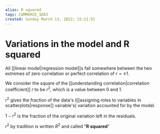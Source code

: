 ```yaml
---
alias: R squared
tags: COMMERCE_1DA3
created: Sunday March 13, 2022; 15:21:55 
---
```

# Variations in the model and R squared
All [[linear model|regression model]]s fall somewhere between the two extremes of zero correlation or perfect correlation of $r=\pm1$. 

We consider the square of the [[understanding correlation|correlation coefficient]] $r$ to be $r^2$, which is a value between $0$ and $1$. 

$r^2$ gives the fraction of the data's ([[assigning roles to variables in scatterplots|response]] variable's) variation accounted for by the model.

$1-r^2$ is the fraction of the original variation left in the residuals. 

$r^2$ by tradition is written $R^2$ and called "**R squared**"